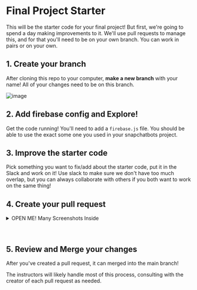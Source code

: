 # Final Project Starter

This will be the starter code for your final project! But first, we're going to spend a day making improvements to it. We'll use pull requests to manage this, and for that you'll need to be on your own branch. You can work in pairs or on your own.

## 1. Create your branch

After cloning this repo to your computer, **make a new branch** with your name! All of your changes need to be on this branch.

![image](https://github.com/Snap-Engineering-Academy-2023/snapchat-starter/assets/7607483/419f0449-412f-4f77-851b-979ac56b7122)

## 2. Add firebase config and Explore!

Get the code running! You'll need to add a `firebase.js` file. You should be able to use the exact some one you used in your snapchatbots project.

## 3. Improve the starter code

Pick something you want to fix/add about the starter code, put it in the Slack and work on it! Use slack to make sure we don't have too much overlap, but you can always collaborate with others if you both want to work on the same thing!

## 4. Create your pull request

<details>
<summary>OPEN ME! Many Screenshots Inside</summary>

### A - Add and Commit your changes locally
  
![commit changes](https://github.com/Snap-Engineering-Academy-2023/snapchat-starter/assets/7607483/f5ebd117-81b8-4b21-82eb-b3eacd365caf)

### B - Push your changes

![push changes](https://github.com/Snap-Engineering-Academy-2023/snapchat-starter/assets/7607483/eb851dda-2c79-4b97-ac9a-844c4787e7ba)

### C - View and starting creating your pull request on Github

![start creating pull request](https://github.com/Snap-Engineering-Academy-2023/snapchat-starter/assets/7607483/a5771ba6-a3d1-4bc1-ae13-2ae25f716aed)

### D - Describe your pull request

![describe pull request](https://github.com/Snap-Engineering-Academy-2023/snapchat-starter/assets/7607483/b608c668-b48a-4f2f-b007-a28dbc8e89a0)

### F - View your created pull request

![view created pull request](https://github.com/Snap-Engineering-Academy-2023/snapchat-starter/assets/7607483/967d52d6-15e5-4920-9cc2-53c06872bfc5)

</details>

<br/>

<br/>

## 5. Review and Merge your changes

After you've created a pull request, it can merged into the main branch!

The instructors will likely handle most of this process, consulting with the creator of each pull request as needed.
